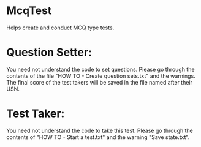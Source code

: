 McqTest
=======

Helps create and conduct MCQ type tests.


Question Setter:
================

You need not understand the code to set questions.
Please go through the contents of the file "HOW TO - Create question sets.txt"
and the warnings.
The final score of the test takers will be saved in the file named after their
USN.


Test Taker:
===========

You need not understand the code to take this test.
Please go through the contents of "HOW TO - Start a test.txt" and the warning
"Save state.txt".
